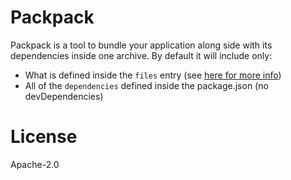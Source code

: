 # Packpack

Packpack is a tool to bundle your application along side with its dependencies inside one archive.
By default it will include only:

- What is defined inside the `files` entry (see [here for more info](https://docs.npmjs.com/files/package.json#files))
- All of the `dependencies` defined inside the package.json (no devDependencies)

# License

Apache-2.0
